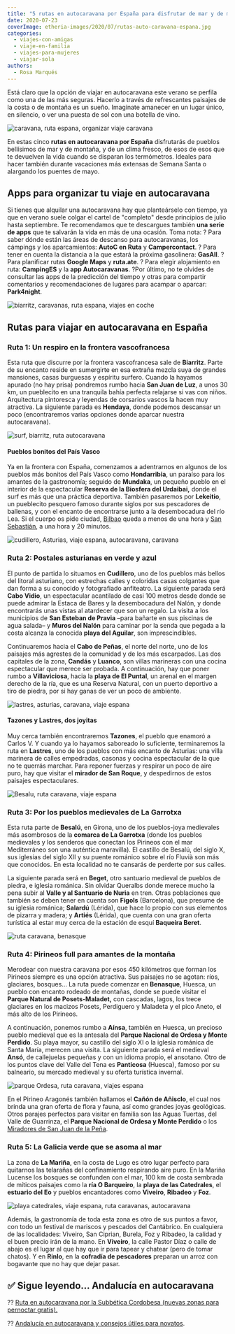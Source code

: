 ```yaml
---
title: "5 rutas en autocaravana por España para disfrutar de mar y de montaña"
date: 2020-07-23
coverImage: etheria-images/2020/07/rutas-auto-caravana-espana.jpg
categories: 
  - viajes-con-amigas
  - viaje-en-familia
  - viajes-para-mujeres
  - viajar-sola
authors: 
  - Rosa Marqués
---
```


Está claro que la opción de viajar en autocaravana este verano se perfila como una de las más seguras. Hacerlo a través de refrescantes paisajes de la costa o de montaña es un sueño. Imagínate amanecer en un lugar único, en silencio, o ver una puesta de sol con una botella de vino.

![caravana, ruta espana, organizar viaje caravana](etheria-images/2020/07/ruta-viaje-caravanas-900x600.jpg "Una caravana es una casa con las vistas que tú elijas. © Alice Hartrick")

En estas cinco **rutas en autocaravana por España** disfrutarás de pueblos bellísimos de 
mar y de montaña, y de un clima fresco, de esos de esos que te devuelven la vida cuando 
se disparan los termómetros. Ideales para hacer también durante vacaciones más extensas 
de Semana Santa o alargando los puentes de mayo. 

## Apps para organizar tu viaje en autocaravana

Si tienes que alquilar una autocaravana hay que planteárselo con tiempo, ya que en 
verano suele colgar el cartel de "completo" desde principios de julio hasta septiembre. 
Te recomendamos que te descargues también **una serie de apps** que te salvarán la vida 
en más de una ocasión. Toma nota: ? Para saber dónde están las áreas de descanso para 
autocaravanas, los cámpings y los aparcamientos: **AutoC en Ruta** y **Campercontact**. 
? Para tener en cuenta la distancia a la que estará la próxima gasolinera: **GasAll**. ? 
Para planificar rutas **Google Maps** y **ruta.ate**. ? Para elegir alojamiento en ruta: 
**CampingES** y la **app Autocaravanas**. ?Por último, no te olvides de consultar las 
apps de la predicción del tiempo y otras para compartir comentarios y recomendaciones de 
lugares para acampar o aparcar: **Park4night**. 

![biarritz, caravanas, ruta espana, viajes en coche](etheria-images/2020/07/ruta-caravana-biarritz-900x600.jpg "Biarritz. © Toa Heftiba")

## Rutas para viajar en autocaravana en España

### Ruta 1: Un respiro en la frontera vascofrancesa

Esta ruta que discurre por la frontera vascofrancesa sale de **Biarritz**. Parte de su 
encanto reside en sumergirte en esa extraña mezcla suya de grandes mansiones, casas 
burguesas y espíritu surfero. Cuando la hayamos apurado (no hay prisa) pondremos rumbo 
hacia **San Juan de Luz**, a unos 30 km, un pueblecito en una tranquila bahía perfecta 
relajarse si vas con niños. Arquitectura pintoresca y leyendas de corsarios vascos la 
hacen muy atractiva. La siguiente parada es **Hendaya**, donde podemos descansar un poco 
(encontraremos varias opciones donde aparcar nuestra autocaravana). 

![surf, biarritz, ruta autocaravana](etheria-images/2020/07/ruta-caravana-surfista-biarritz-900x600.jpg "Surfista en Biarritz. © Chris Kendall")

#### Pueblos bonitos del País Vasco

Ya en la frontera con España, comenzamos a adentrarnos en algunos de los pueblos más 
bonitos del País Vasco como **Hondarribia**, un paraíso para los amantes de la 
gastronomía; seguido de **Mundaka**, un pequeño pueblo en el interior de la espectacular 
**Reserva de la Biosfera del Urdaibai,** donde el surf es más que una práctica 
deportiva. También pasaremos por **Lekeitio**, un pueblecito pesquero famoso durante 
siglos por sus pescadores de ballenas, y con el encanto de encontrarse junto a la 
desembocadura del río Lea. Si el cuerpo os pide ciudad, [Bilbao](http://etheriamagazine.com/2019/12/23/finde-bilbao-con-amigas-mejores-restaurantes/) 
queda a menos de una hora y [San 
Sebastián,](http://etheriamagazine.com/2019/11/08/de-pintxos-por-san-sebastian-y-la-costa-de-guipuzcoa-escapada-con-amigas/) 
a una hora y 20 minutos. 

![cudillero, Asturias, viaje espana, autocaravana, caravana](etheria-images/2020/07/viaje-caravana-cudillero-900x675.jpg "Cudillero (Asturias). © Miguel Ángel Sanz")

### Ruta 2: Postales asturianas en verde y azul

El punto de partida lo situamos en **Cudillero**, uno de los pueblos más bellos del 
litoral asturiano, con estrechas calles y coloridas casas colgantes que dan forma a su 
conocido y fotografiado anfiteatro. La siguiente parada será **Cabo Vidio**, un 
espectacular acantilado de casi 100 metros desde donde se puede admirar la Estaca de 
Bares y la desembocadura del Nalón, y donde encontrarás unas vistas al atardecer que son 
un regalo. La visita a los municipios de **San Esteban de Pravia** –para bañarte en sus 
piscinas de agua salada– y **Muros del Nalón** para caminar por la senda que pegada a la 
costa alcanza la conocida **playa del Aguilar**, son imprescindibles. 

Continuaremos hacia el **Cabo de Peñas**, el norte del norte, uno de los paisajes más 
agrestes de la comunidad y de los más escarpados. Las dos capitales de la zona, 
**Candás** y **Luanco**, son villas marineras con una cocina espectacular que merece ser 
probada. A continuación, hay que poner rumbo a **Villaviciosa**, hacia la **playa de El 
Puntal**, un arenal en el margen derecho de la ría, que es una Reserva Natural, con un 
puerto deportivo a tiro de piedra, por si hay ganas de ver un poco de ambiente. 

![lastres, asturias, caravana, viaje espana](etheria-images/2020/07/ruta-caravana-espana-lastres-900x600.jpg "Lastres (Asturias). © Sara Riano")

#### Tazones y Lastres, dos joyitas

Muy cerca también encontraremos **Tazones**, el pueblo que enamoró a Carlos V. Y cuando 
ya lo hayamos saboreado lo suficiente, terminaremos la ruta en **Lastres**, uno de los 
pueblos con más encanto de Asturias: una villa marinera de calles empedradas, casonas y 
cocina espectacular de la que no te querrás marchar. Para reponer fuerzas y respirar un 
poco de aire puro, hay que visitar el **mirador de San Roque**, y despedirnos de estos 
paisajes espectaculares. 

![Besalu, ruta caravana, viaje espana](etheria-images/2020/07/ruta-caravana-besalu-900x520.jpg "Besalú es una de las poblaciones más bonitas de La Garrotxa.")

### Ruta 3: Por los pueblos medievales de La Garrotxa

Esta ruta parte de **Besalú**, en Girona, uno de los pueblos-joya medievales más 
asombrosos de la **comarca de La Garrotxa** (donde los pueblos medievales y los senderos 
que conectan los Pirineos con el mar Mediterráneo son una auténtica maravilla). El 
castillo de Besalú, del siglo X, sus iglesias del siglo XII y su puente románico sobre 
el río Fluvià son más que conocidos. En esta localidad no te cansarás de perderte por 
sus calles. 

La siguiente parada será en **Beget**, otro santuario medieval de pueblos de piedra, e 
iglesia románica. Sin olvidar Queralbs donde merece mucho la pena subir al **Valle y al 
Santuario de Nuria** en tren. Otras poblaciones que también se deben tener en cuenta son 
**Fígols** (Barcelona), que presume de su iglesia románica; **Salardú** (Lérida), que 
hace lo propio con sus elementos de pizarra y madera; y **Artiés** (Lérida), que cuenta 
con una gran oferta turística al estar muy cerca de la estación de esquí **Baqueira 
Beret**. 

![ruta caravana, benasque](etheria-images/2020/07/ruta-caravana-benasque-900x600.jpg "Desbordante naturaleza de Benasque. © Pablo Molina")

### Ruta 4: Pirineos full para amantes de la montaña

Merodear con nuestra caravana por esos 450 kilómetros que forman los Pirineos siempre es 
una opción atractiva. Sus paisajes no se agotan: ríos, glaciares, bosques… La ruta puede 
comenzar en **Benasque**, Huesca, un pueblo con encanto rodeado de montañas, donde se 
puede visitar el **Parque Natural de Posets-Maladet,** con cascadas, lagos, los trece 
glaciares en los macizos Posets, Perdiguero y Maladeta y el pico Aneto, el más alto de 
los Pirineos. 

A continuación, ponemos rumbo a **Aínsa**, también en Huesca, un precioso pueblo 
medieval que es la antesala del **Parque Nacional de Ordesa y Monte Perdido**. Su playa 
mayor, su castillo del siglo XI o la iglesia románica de Santa María, merecen una 
visita. La siguiente parada será el medieval **Ansó**, de callejuelas pequeñas y con un 
idioma propio, el ansotano. Otro de los puntos clave del Valle del Tena es **Panticosa** 
(Huesca), famoso por su balneario, su mercado medieval y su oferta turística invernal. 

![parque Ordesa, ruta caravana, viajes espana](etheria-images/2020/07/ruta-caravana-parque-ordesa-900x839.jpg "Parque Natural de Ordesa y Monte Perdido.")

En el Pirineo Aragonés también hallamos el **Cañón de Añisclo**, el cual nos brinda una 
gran oferta de flora y fauna, así como grandes joyas geológicas. Otros parajes perfectos 
para visitar en familia son las Aguas Tuertas, del Valle de Guarrinza, el **Parque 
Nacional de Ordesa y Monte Perdido** o los [Miradores de San Juan de la 
Peña](http://etheriamagazine.com/2019/04/28/mejores-paisajes-instagram-espana/). 

### Ruta 5: La Galicia verde que se asoma al mar

La zona de **La Mariña**, en la costa de Lugo es otro lugar perfecto para quitarnos las 
telarañas del confinamiento respirando aire puro. En la Mariña Lucense los bosques se 
confunden con el mar, 100 km de costa sembrada de míticos paisajes como la **ría O 
Barqueiro**, la **playa de las Catedrales**, el **estuario del Eo** y pueblos 
encantadores como **Viveiro**, **Ribadeo** y **Foz**. 

![playa catedrales, viaje espana, ruta caravanas, autocaravana](etheria-images/2020/07/ruta-caravana-playa-catedrales-900x602.jpg "Playa de las Catedrales.")

Además, la gastronomía de toda esta zona es otro de sus puntos a favor, con todo un 
festival de mariscos y pescados del Cantábrico. En cualquiera de las localidades: 
Viveiro, San Ciprian, Burela, Foz y Ribadeo, la calidad y el buen precio irán de la 
mano. En **Viveiro**, la calle Pastor Díaz o calle de abajo es el lugar al que hay que 
ir para tapear y chatear (pero de tomar chatos). Y en **Rinlo**, en la **cofradía de 
pescadores** preparan un arroz con bogavante que no hay que dejar pasar. 

## ✅ Sigue leyendo... Andalucía en autocaravana

?? [Ruta en autocaravana por la Subbética Cordobesa (nuevas zonas para pernoctar 
gratis).](https://etheriamagazine.com/2022/03/23/ruta-autocaravana-en-cordoba/) 

?? [Andalucía en autocaravana y consejos útiles para 
novatos](https://etheriamagazine.com/2021/04/07/consejos-rutas-andalucia-en-autocaravana/).
